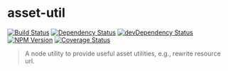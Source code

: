 asset-util
========

[![Build Status](https://travis-ci.org/wuhy/asset-util.svg?branch=master)](https://travis-ci.org/wuhy/asset-util) [![Dependency Status](https://david-dm.org/wuhy/asset-util.svg)](https://david-dm.org/wuhy/asset-util) [![devDependency Status](https://david-dm.org/wuhy/asset-util/dev-status.svg)](https://david-dm.org/wuhy/asset-util#info=devDependencies) [![NPM Version](https://img.shields.io/npm/v/asset-util.svg?style=flat)](https://npmjs.org/package/asset-util) [![Coverage Status](https://img.shields.io/coveralls/wuhy/asset-util.svg?style=flat)](https://coveralls.io/r/wuhy/asset-util)

> A node utility to provide useful asset utilities, e.g., rewrite resource url.


